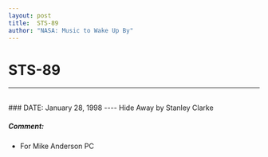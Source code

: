 ```yaml
---
layout: post
title:  STS-89
author: "NASA: Music to Wake Up By"
---
```


# STS-89
----
<br/>
### DATE: January 28, 1998
----
Hide Away by Stanley Clarke

##### Comment:
* For Mike Anderson PC
